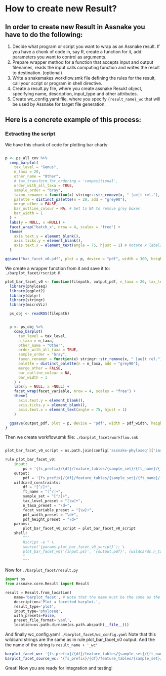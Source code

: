 # How to create new Result?

## In order to create new Result in Assnake you have to do the following:

1. Decide what program or script you want to wrap as an Assnake result. If you have a chunk of code in, say R, create a function for it, add parameters you want to control as arguments. 
2. Prepare wrapper method for a function that accepts input and output filenames, reads the input calls computing function and writes the result to destination. (optional)
3. Write a snakemakes workflow.smk file defining the rules for the result, call your script or program in shell directive.
4. Create a result.py file, where you create assnake Resukt object, specifying name, description, input_type and other attributes.
5. Create wc_config.yaml file, where you specify `{result_name}_wc` that will be used by Assnake for target file generation. 


## Here is a concrete example of this process:

### Extracting the script

We have this chunk of code for plotting bar charts:

```R

p <- ps_all_cov %>%
  comp_barplot(
    tax_level = "Genus", 
    n_taxa = 20, 
    other_name = "Other", 
    # tax_transform_for_ordering = 'compositional', 
    order_with_all_taxa = TRUE,
    sample_order = "bray",
    taxon_renamer = function(x) stringr::str_remove(x, " [ae]t rel."),
    palette = distinct_palette(n = 20, add = "grey90"),
    merge_other = FALSE, 
    bar_outline_colour = NA, # Set to NA to remove grey boxes
    bar_width = 1
  ) +
  labs(y = NULL, x =NULL) +
  facet_wrap("batch_x", nrow = 4, scales = "free") +
  theme(
    axis.text.y = element_blank(), 
    axis.ticks.y = element_blank(),
    axis.text.x = element_text(angle = 75, hjust = 1) # Rotate x labels
  )

ggsave("bar_facet_v0.pdf", plot = p, device = "pdf", width = 300, height = 135, limitsize = FALSE)
```

We create a wrapper function from it and save it to:
`./barplot_facet/rscript.R`

```R
plot_bar_facet_v0 <- function(filepath, output_pdf, n_taxa = 20, tax_level = "Genus", facet_variable = "batch_x", pdf_width = 300, pdf_height = 135) {
  library(phyloseq)
  library(ggplot2)
  library(dplyr)
  library(stringr)
  library(microViz)

  ps_obj <- readRDS(filepath)


  p <- ps_obj %>%
    comp_barplot(
      tax_level = tax_level, 
      n_taxa = n_taxa, 
      other_name = "Other", 
      order_with_all_taxa = TRUE,
      sample_order = "bray",
      taxon_renamer = function(x) stringr::str_remove(x, " [ae]t rel."),
      palette = distinct_palette(n = n_taxa, add = "grey90"),
      merge_other = FALSE, 
      bar_outline_colour = NA,
      bar_width = 1
    ) +
    labs(y = NULL, x =NULL) +
    facet_wrap(facet_variable, nrow = 4, scales = "free") +
    theme(
      axis.text.y = element_blank(), 
      axis.ticks.y = element_blank(),
      axis.text.x = element_text(angle = 75, hjust = 1)
    )

  ggsave(output_pdf, plot = p, device = "pdf", width = pdf_width, height = pdf_height, limitsize = FALSE)
}

```


Then we create workflow.smk file:
`./barplot_facet/workflow.smk`

```python

plot_bar_facet_v0_script = os.path.join(config['assnake-phyloseq']['install_dir'], 'barplot_facet/rscript.R')

rule plot_bar_facet_v0:
    input:
        ps = '{fs_prefix}/{df}/feature_tables/{sample_set}/{ft_name}/{filter_chain}/phyloseq.rds'
    output:
        pdf = '{fs_prefix}/{df}/feature_tables/{sample_set}/{ft_name}/{filter_chain}/bar_facet_v0_tax{tax_level_preset}_n{n_taxa_preset}_facet{facet_variable_preset}_w{pdf_width_preset}_h{pdf_height_preset}.pdf'
    wildcard_constraints:
        df = "[^/]+",
        ft_name = "[^/]+",
        sample_set = "[^/]+",
        tax_level_preset = "[\w]+",
        n_taxa_preset = "\d+",
        facet_variable_preset = "[\w]+",
        pdf_width_preset = "\d+",
        pdf_height_preset = "\d+"
    params:
        plot_bar_facet_v0_script = plot_bar_facet_v0_script
    shell:
        """
        Rscript -e " \
        source('{params.plot_bar_facet_v0_script}'); \
        plot_bar_facet_v0('{input.ps}', '{output.pdf}', {wildcards.n_taxa_preset}, '{wildcards.tax_level_preset}', '{wildcards.facet_variable_preset}', {wildcards.pdf_width_preset}, {wildcards.pdf_height_preset}); \
        "
        """
```

Now for `./barplot_facet/result.py`

```python
import os
from assnake.core.Result import Result

result = Result.from_location(
    name='barplot_facet', # Note that the name must be the same as the directory name!
    description='Plot a facetted barplot.',
    result_type='plot',
    input_type='phyloseq',
    with_presets=False,
    preset_file_format='yaml',
    location=os.path.dirname(os.path.abspath(__file__)))
```

And finally wc_config.yaml `./barplot_facet/wc_config.yaml`
Note that this wildcard strings are the same as in rule plot_bar_facet_v0 output. 
And the the name of the string is `result_name + '_wc'`
```yaml
barplot_facet_wc: '{fs_prefix}/{df}/feature_tables/{sample_set}/{ft_name}/{filter_chain}/bar_facet_v0_tax{tax_level_preset}_n{n_taxa_preset}_facet{facet_variable_preset}_w{pdf_width_preset}_h{pdf_height_preset}.pdf'
barplot_facet_source_wc: '{fs_prefix}/{df}/feature_tables/{sample_set}/{ft_name}/{filter_chain}/bar_facet_v0_tax{tax_level_preset}_n{n_taxa_preset}_facet{facet_variable_preset}_w{pdf_width_preset}_h{pdf_height_preset}.pdf'
```


Great! Now you are ready for integration and testing!
